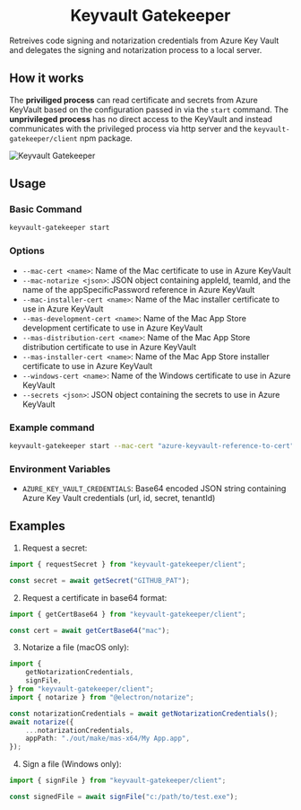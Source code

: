 <h1 align="center">Keyvault Gatekeeper</h1>

Retreives code signing and notarization credentials from Azure Key Vault and
delegates the signing and notarization process to a local server.

## How it works

The **priviliged process** can read certificate and secrets from Azure KeyVault based on the configuration passed in via the `start` command.
The **unprivileged process** has no direct access to the KeyVault and instead
communicates with the privileged process via http server and the `keyvault-gatekeeper/client`
npm package.

![Keyvault Gatekeeper](https://i.imgur.com/I8MKRhJ.png)

## Usage

### Basic Command

```bash
keyvault-gatekeeper start
```

### Options

- `--mac-cert <name>`: Name of the Mac certificate to use in Azure KeyVault
- `--mac-notarize <json>`: JSON object containing appleId, teamId, and the name of
  the appSpecificPassword reference in Azure KeyVault
- `--mac-installer-cert <name>`: Name of the Mac installer certificate to use in
  Azure KeyVault
- `--mas-development-cert <name>`: Name of the Mac App Store development certificate
  to use in Azure KeyVault
- `--mas-distribution-cert <name>`: Name of the Mac App Store distribution
  certificate to use in Azure KeyVault
- `--mas-installer-cert <name>`: Name of the Mac App Store installer certificate to
  use in Azure KeyVault
- `--windows-cert <name>`: Name of the Windows certificate to use in Azure KeyVault
- `--secrets <json>`: JSON object containing the secrets to use in Azure KeyVault

### Example command

```bash
keyvault-gatekeeper start --mac-cert "azure-keyvault-reference-to-cert" --mac-notarize '{"appleId": "appleId", "teamId": "teamId", "$appSpecificPassword": "azure-keyvault-reference-to-secret"}' --secrets='{"GITHUB_PAT":"5072cc0c-3de0-4b88-be27-b054bdbbf8dd"}'
```

### Environment Variables

- `AZURE_KEY_VAULT_CREDENTIALS`: Base64 encoded JSON string containing Azure Key
  Vault credentials (url, id, secret, tenantId)

## Examples

1. Request a secret:

```ts
import { requestSecret } from "keyvault-gatekeeper/client";

const secret = await getSecret("GITHUB_PAT");
```

2. Request a certificate in base64 format:

```ts
import { getCertBase64 } from "keyvault-gatekeeper/client";

const cert = await getCertBase64("mac");
```

3. Notarize a file (macOS only):

```ts
import {
	getNotarizationCredentials,
	signFile,
} from "keyvault-gatekeeper/client";
import { notarize } from "@electron/notarize";

const notarizationCredentials = await getNotarizationCredentials();
await notarize({
	...notarizationCredentials,
	appPath: "./out/make/mas-x64/My App.app",
});
```

4. Sign a file (Windows only):

```ts
import { signFile } from "keyvault-gatekeeper/client";

const signedFile = await signFile("c:/path/to/test.exe");
```
